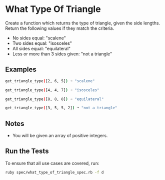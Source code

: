 # What Type Of Triangle

Create a function which returns the type of triangle, given the side lengths. Return the following values if they match the criteria.

* No sides equal: "scalene"
* Two sides equal: "isosceles"
* All sides equal: "equilateral"
* Less or more than 3 sides given: "not a triangle"

## Examples
```bash
get_triangle_type([2, 6, 5]) ➞ "scalene"

get_triangle_type([4, 4, 7]) ➞ "isosceles"

get_triangle_type([8, 8, 8]) ➞ "equilateral"

get_triangle_type([3, 5, 5, 2]) ➞ "not a triangle"
```

## Notes

* You will be given an array of positive integers.

## Run the Tests
To ensure that all use cases are covered, run:
```bash
ruby spec/what_type_of_triangle_spec.rb -f d
```